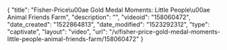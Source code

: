 {
    "title": "Fisher-Price\u00ae Gold Medal Moments: Little People\u00ae Animal Friends Farm",
    "description": "",
    "videoid": "158060472",
    "date_created": "1522864813",
    "date_modified": "1523292312",
    "type": "captivate",
    "layout": "video",
    "url": "\/v\/fisher-price-gold-medal-moments-little-people-animal-friends-farm\/158060472"
}